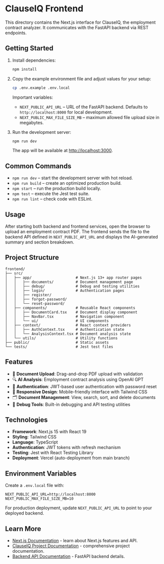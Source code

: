 # ClauseIQ Frontend

This directory contains the Next.js interface for ClauseIQ, the employment contract analyzer. It communicates with the FastAPI backend via REST endpoints.

## Getting Started

1. Install dependencies:

   ```bash
   npm install
   ```

2. Copy the example environment file and adjust values for your setup:

   ```bash
   cp .env.example .env.local
   ```

   Important variables:

   - `NEXT_PUBLIC_API_URL` – URL of the FastAPI backend. Defaults to `http://localhost:8000` for local development.
   - `NEXT_PUBLIC_MAX_FILE_SIZE_MB` – maximum allowed file upload size in megabytes.

3. Run the development server:

   ```bash
   npm run dev
   ```

   The app will be available at [http://localhost:3000](http://localhost:3000).

## Common Commands

- `npm run dev` – start the development server with hot reload.
- `npm run build` – create an optimized production build.
- `npm start` – run the production build locally.
- `npm test` – execute the Jest test suite.
- `npm run lint` – check code with ESLint.

## Usage

After starting both backend and frontend services, open the browser to upload an employment contract PDF. The frontend sends the file to the backend API defined in `NEXT_PUBLIC_API_URL` and displays the AI-generated summary and section breakdown.

## Project Structure

```
frontend/
├── src/
│   ├── app/                    # Next.js 13+ app router pages
│   │   ├── documents/          # Document management page
│   │   ├── debug/              # Debug and testing utilities
│   │   ├── login/              # Authentication pages
│   │   ├── register/
│   │   ├── forgot-password/
│   │   └── reset-password/
│   ├── components/             # Reusable React components
│   │   ├── DocumentCard.tsx    # Document display component
│   │   ├── NavBar.tsx          # Navigation component
│   │   └── ui/                 # UI components
│   ├── context/                # React context providers
│   │   ├── AuthContext.tsx     # Authentication state
│   │   └── AnalysisContext.tsx # Document analysis state
│   └── utils/                  # Utility functions
├── public/                     # Static assets
└── tests/                      # Jest test files
```

## Features

- 📄 **Document Upload**: Drag-and-drop PDF upload with validation
- 🔍 **AI Analysis**: Employment contract analysis using OpenAI GPT
- 🔐 **Authentication**: JWT-based user authentication with password reset
- 📱 **Responsive Design**: Mobile-friendly interface with Tailwind CSS
- 🗂️ **Document Management**: View, search, sort, and delete documents
- 🐛 **Debug Tools**: Built-in debugging and API testing utilities

## Technologies

- **Framework**: Next.js 15 with React 19
- **Styling**: Tailwind CSS
- **Language**: TypeScript
- **Authentication**: JWT tokens with refresh mechanism
- **Testing**: Jest with React Testing Library
- **Deployment**: Vercel (auto-deployment from main branch)

## Environment Variables

Create a `.env.local` file with:

```env
NEXT_PUBLIC_API_URL=http://localhost:8000
NEXT_PUBLIC_MAX_FILE_SIZE_MB=10
```

For production deployment, update `NEXT_PUBLIC_API_URL` to point to your deployed backend.

## Learn More

- [Next.js Documentation](https://nextjs.org/docs) - learn about Next.js features and API.
- [ClauseIQ Project Documentation](../docs/) - comprehensive project documentation.
- [Backend API Documentation](../backend/README.md) - FastAPI backend details.
